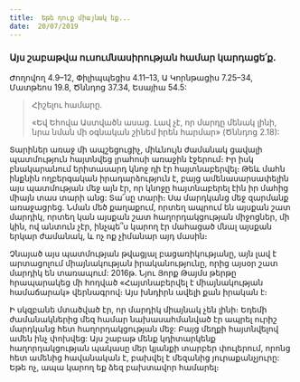 ```yaml
---
title:  Եթե դուք միայնակ եք...
date:  20/07/2019
---
```


### Այս շաբաթվա ուսումնասիրության համար կարդացե՛ք.
Ժողովող 4.9–12, Փիլիպպեցիս 4.11–13, Ա Կորնթացիս 7.25–34, Մատթեոս 19.8, Ծննդոց 37.34, Եսայիա 54.5:

> <p>Հիշելու համարը.<p>
> «Եվ Եհովա Աստվածն ասաց. Լավ չէ, որ մարդը մենակ լինի, նրա նման մի օգնական շինեմ իրեն հարմար» (Ծննդոց 2.18):

Տարիներ առաջ մի ապշեցուցիչ, միևնույն ժամանակ ցավալի պատմություն հայտնվեց լրահոսի առաջին էջերում։ Իր իսկ բնակարանում երիտասարդ կնոջ դի էր հայտնաբերվել։ Թեև մահն ինքնին ողբերգական իրադարձություն է, բայց ամենասարսափելին այս պատմության մեջ այն էր, որ կնոջը հայտնաբերել էին իր մահից միայն տաս տարի անց: Տա՜սը տարի։ Սա մարդկանց մեջ զարմանք առաջացրեց. Նման մեծ քաղաքում, որտեղ ապրում են այսքան շատ մարդիկ, որտեղ կան այսքան շատ հաղորդակցության միջոցներ, մի կին, ով անտուն չէր, ինչպե՞ս կարող էր մահացած մնալ այսքան երկար ժամանակ, և ոչ ոք չիմանար այդ մասին։

Չնայած այս պատմության թվացյալ բացառիկությանը, այն լավ է արտացոլում միայնակության իրականությունը, որից այսօր շատ մարդիկ են տառապում: 2016թ. Նյու Յորք Թայմս թերթը հրապարակեց մի հոդված «Հայտնաբերվել է միայնակության համաճարակ» վերնագրով։ Այս խնդիրն ավելի քան իրական է։

Ի սկզբանե մտածված էր, որ մարդիկ միայնակ չեն լինի։ Եդեմի ժամանակներից մեզ համար նախասահմանված էր ապրել ուրիշ մարդկանց հետ հաղորդակցության մեջ: Բայց մեղքի հայտնվելով ամեն ինչ փոխվեց: Այս շաբաթ մենք կդիտարկենք հաղորդակցության պակասը մեր կյանքի տարբեր փուլերում, որոնց հետ ամենից հավանական է, բախվել է մեզանից յուրաքանչյուրը: Եթե ոչ, ապա կարող եք ձեզ բախտավոր համարել։